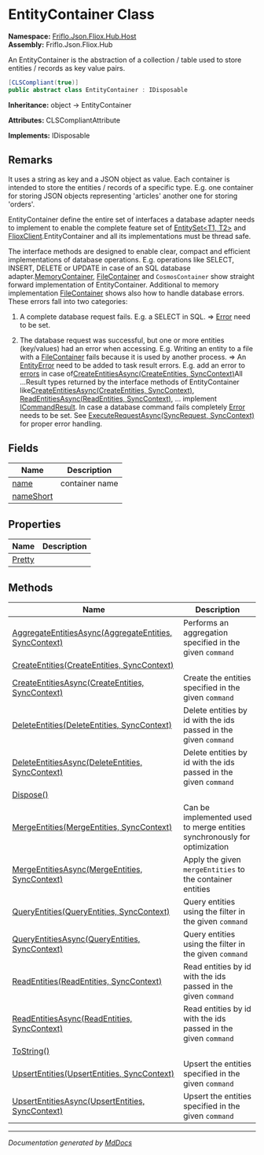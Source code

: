 ﻿<!--  
  <auto-generated>   
    The contents of this file were generated by a tool.  
    Changes to this file may be list if the file is regenerated  
  </auto-generated>   
-->

# EntityContainer Class

**Namespace:** [Friflo.Json.Fliox.Hub.Host](../index.md)  
**Assembly:** Friflo.Json.Fliox.Hub

An EntityContainer is the abstraction of a collection \/ table used to store entities \/ records  as key value pairs.

```csharp
[CLSCompliant(true)]
public abstract class EntityContainer : IDisposable
```

**Inheritance:** object → EntityContainer

**Attributes:** CLSCompliantAttribute

**Implements:** IDisposable

## Remarks

It uses a string as key and a JSON object as value. Each container is intended to store the entities \/ records of a specific type. E.g. one container for storing JSON objects representing 'articles' another one for storing 'orders'.

EntityContainer define the entire set of interfaces a database adapter needs to implement to               enable the complete feature set of [EntitySet\<T1, T2\>](../../Client/EntitySet-2/index.md) and [FlioxClient](../../Client/FlioxClient/index.md).EntityContainer and all its implementations must be thread safe.

The interface methods are designed to enable clear, compact and efficient implementations of database operations. E.g. operations like SELECT, INSERT, DELETE or UPDATE in case of an SQL database adapter.[MemoryContainer](../MemoryContainer/index.md), [FileContainer](../FileContainer/index.md) and `CosmosContainer` show straight forward implementation of EntityContainer. Additional to memory implementation [FileContainer](../FileContainer/index.md) shows also how to handle database errors. These errors fall into two categories:

1. A complete database request fails. E.g. a SELECT in SQL.                     \=\> [Error](../../Protocol/Models/ICommandResult/properties/Error.md) need to be set.

2. The database request was successful, but one or more entities (key\/values) had an error when accessing.                     E.g. Writing an entity to a file with a [FileContainer](../FileContainer/index.md) fails because it is used by another process.                     \=\> An [EntityError](../../Protocol/Models/EntityError/index.md) need to be added to task result errors.                        E.g. add an error to [errors](../../Protocol/Tasks/CreateEntitiesResult/fields/errors.md) in case of[CreateEntitiesAsync(CreateEntities, SyncContext)](../FileContainer/methods/CreateEntitiesAsync.md)All ...Result types returned by the interface methods of EntityContainer like[CreateEntitiesAsync(CreateEntities, SyncContext)](methods/CreateEntitiesAsync.md), [ReadEntitiesAsync(ReadEntities, SyncContext)](methods/ReadEntitiesAsync.md), ... implement [ICommandResult](../../Protocol/Models/ICommandResult/index.md). In case a database command fails completely  [Error](../../Protocol/Models/ICommandResult/properties/Error.md) needs to be set. See [ExecuteRequestAsync(SyncRequest, SyncContext)](../FlioxHub/methods/ExecuteRequestAsync.md) for proper error handling.

## Fields

| Name                             | Description      |
| -------------------------------- | ---------------- |
| [name](fields/name.md)           |  container name  |
| [nameShort](fields/nameShort.md) |                  |

## Properties

| Name                           | Description |
| ------------------------------ | ----------- |
| [Pretty](properties/Pretty.md) |             |

## Methods

| Name                                                                                        | Description                                                              |
| ------------------------------------------------------------------------------------------- | ------------------------------------------------------------------------ |
| [AggregateEntitiesAsync(AggregateEntities, SyncContext)](methods/AggregateEntitiesAsync.md) | Performs an aggregation specified in the given `command`                 |
| [CreateEntities(CreateEntities, SyncContext)](methods/CreateEntities.md)                    |                                                                          |
| [CreateEntitiesAsync(CreateEntities, SyncContext)](methods/CreateEntitiesAsync.md)          | Create the entities specified in the given `command`                     |
| [DeleteEntities(DeleteEntities, SyncContext)](methods/DeleteEntities.md)                    | Delete entities by id with the ids passed in the given `command`         |
| [DeleteEntitiesAsync(DeleteEntities, SyncContext)](methods/DeleteEntitiesAsync.md)          | Delete entities by id with the ids passed in the given `command`         |
| [Dispose()](methods/Dispose.md)                                                             |                                                                          |
| [MergeEntities(MergeEntities, SyncContext)](methods/MergeEntities.md)                       | Can be implemented used to merge entities synchronously for optimization |
| [MergeEntitiesAsync(MergeEntities, SyncContext)](methods/MergeEntitiesAsync.md)             | Apply the given `mergeEntities` to the container entities                |
| [QueryEntities(QueryEntities, SyncContext)](methods/QueryEntities.md)                       | Query entities using the filter in the given `command`                   |
| [QueryEntitiesAsync(QueryEntities, SyncContext)](methods/QueryEntitiesAsync.md)             | Query entities using the filter in the given `command`                   |
| [ReadEntities(ReadEntities, SyncContext)](methods/ReadEntities.md)                          | Read entities by id with the ids passed in the given `command`           |
| [ReadEntitiesAsync(ReadEntities, SyncContext)](methods/ReadEntitiesAsync.md)                | Read entities by id with the ids passed in the given `command`           |
| [ToString()](methods/ToString.md)                                                           |                                                                          |
| [UpsertEntities(UpsertEntities, SyncContext)](methods/UpsertEntities.md)                    | Upsert the entities specified in the given `command`                     |
| [UpsertEntitiesAsync(UpsertEntities, SyncContext)](methods/UpsertEntitiesAsync.md)          | Upsert the entities specified in the given `command`                     |

___

*Documentation generated by [MdDocs](https://github.com/ap0llo/mddocs)*
